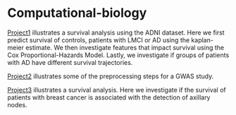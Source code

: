 # Computational-biology

[Project1](https://github.com/Seymour22/Computational-biology/blob/main/Project%201:%20Investigating%20the%20impact%20of%20brain%20atrophy%20on%20survival%20in%20Alzheimer's%20disease.ipynb) illustrates a survival analysis using the ADNI dataset. Here we first predict survival of controls, patients with LMCI or AD using the kaplan-meier estimate. We then investigate features that impact survival using the Cox Proportional-Hazards Model. Lastly, we investigate if groups of patients with AD have different survival trajectories.


[Project2](https://github.com/Seymour22/Computational-biology/blob/main/Preprocessing%20steps%20for%20GWAS%20using%20PLINK.ipynb) illustrates some of the preprocessing steps for a GWAS study.


[Project3](https://github.com/Seymour22/Computational-biology/blob/main/Survival%20analysis%20for%20brest%20cancer.ipynb) illustrates a survival analysis. Here we investigate if the survival of patients with breast cancer is associated with the detection of axillary nodes.
